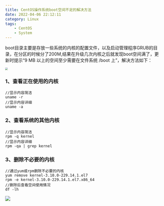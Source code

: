 ```yaml
---
title: CentOS操作系统boot空间不足的解决方法
date: 2022-04-06 22:12:11
category: Linux
tags: 
    - CentOS
    - System
---
```


​		boot目录主要是存放一些系统的内核的配置文件，以及启动管理程序GRUB的目录，在分区的时候分了200M,结果在升级几次内核之后就发现boot空间满了，更新时提示“9 MB 以上的空间至少需要在文件系统 /boot 上”，解决方法如下：

<img src="https://s2.loli.net/2022/06/06/AqmpcIWK7VnsbF2.png" style="zoom: 50%;" />

### 1、查看正在使用的内核

```
//显示内容简洁
uname -r
//显示内容详细
uname -a
```

### 2、查看系统的其他内核

```
//显示内容简洁
rpm -q kernel
//显示内容详细
rpm -qa | grep kernel
```

### 3、删除不必要的内核

```
//通过yum或rpm删除不必要的内核
yum remove kernel-3.10.0-229.14.1.el7
rpm -e kernel-3.10.0-229.14.1.el7.x86_64
//删除后查看空间使用情况
df -lh
```

![](https://s2.loli.net/2022/06/07/lZYw8sgxpPcV7WO.png)
